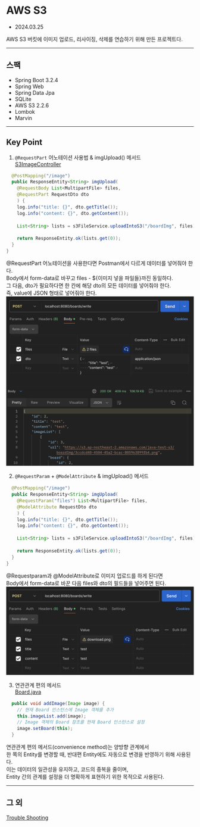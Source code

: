 # AWS S3 

- 2024.03.25

AWS S3 버킷에 이미지 업로드, 리사이징, 삭제를 연습하기 위해 만든 프로젝트다.

---

## 스팩

- Spring Boot 3.2.4
- Spring Web
- Spring Data Jpa
- SQLite
- AWS S3 2.2.6
- Lombok
- Marvin

---

## Key Point

1. `@RequestPart` 어노테이션 사용법 & imgUpload() 메서드  
[S3ImageController](/src/main/java/com/example/S3_prac/s3/S3ImageController.java)
```java
  @PostMapping("/image")
  public ResponseEntity<String> imgUpload(
    @RequestBody List<MultipartFile> files,
    @RequestPart RequestDto dto
    ) {
    log.info("title: {}", dto.getTitle());
    log.info("content: {}", dto.getContent());

    List<String> lists = s3FileService.uploadIntoS3("/boardImg", files);
    
    return ResponseEntity.ok(lists.get(0));
  }
}
```
@RequestPart 어노테이션을 사용한다면 Postman에서 다르게 데이터를 넣어줘야 한다.  
Body에서 form-data로 바꾸고 files - ${이미지 넣을 파일들}까진 동일하다.  
그 다음, dto가 필요하다면 한 칸에 해당 dto의 모든 데이터를 넣어줘야 한다.  
즉, value에 JSON 형태로 넣어줘야 한다.  
![Image](image/RequestPart.png)


2. `@RequestParam` + `@ModelAttribute` & imgUpload() 메서드
```java
  @PostMapping("/image")
  public ResponseEntity<String> imgUpload(
    @RequestParam("files") List<MultipartFile> files,
    @ModelAttribute RequestDto dto
    ) {
    log.info("title: {}", dto.getTitle());
    log.info("content: {}", dto.getContent());

    List<String> lists = s3FileService.uploadIntoS3("/boardImg", files);
    
    return ResponseEntity.ok(lists.get(0));
  }
}
```
@Requestparam과 @ModelAttribute로 이미지 업로드를 하게 된다면   
Body에서 form-data로 바꾼 다음 files와 dto의 필드들을 넣어주면 된다.  
![Image](image/RequestParam.png)


3. 연관관계 편의 메서드  
[Board.java](/src/main/java/com/example/S3_prac/entity/Board.java)
```java
  public void addImage(Image image) {
    // 현재 Board 인스턴스에 Image 객체를 추가
    this.imageList.add(image);
    // Image 객체의 Board 참조를 현재 Board 인스턴스로 설정
    image.setBoard(this);
  }
```
연관관계 편의 메서드(convenience method)는 양방향 관계에서   
한 쪽의 Entity를 변경할 때, 반대편 Entity에도 자동으로 변경을 반영하기 위해 사용된다.  
이는 데이터의 일관성을 유지하고, 코드의 중복을 줄이며,   
Entity 간의 관계를 설정을 더 명확하게 표현하기 위한 목적으로 사용된다.

---

## 그 외 
[Trouble Shooting](TroubleShooting.md)